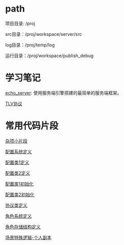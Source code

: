 # path

项目目录: /proj

src目录：/proj/workspace/server/src

log目录：/proj/temp/log

运行目录：/proj/workspace/publish_debug

# 学习笔记

[echo_server](./echo_server/notes/echo_server.md): 使用服务端引擎搭建的最简单的服务端框架。

[TLV协议](./tlvprotocol/note.md)

# 常用代码片段

[杂项小片段](./code_snippet/small_snippet.md)

[配置系统定义](./code_snippet/xxxconfig.hpp)

[配置类1定义](./code_snippet/configstruct1.hpp)

[配置类2定义](./code_snippet/configstruct2.hpp)

[配置类1初始化](./code_snippet/initcfg1.hpp)

[配置类2初始化](./code_snippet/initcfg2.hpp)

[协议类定义](./code_snippet/msgxxx.h)

[角色系统定义](./code_snippet/xxx.hpp)

[角色存储结构定义](./code_snippet/xxxdef.hpp)

[场景特殊逻辑-个人副本](./code_snippet/specialxxx1.hpp)